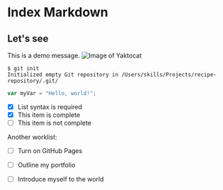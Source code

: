 # Index Markdown
## Let's see
This is a demo message.
![Image of Yaktocat](https://octodex.github.com/images/yaktocat.png)

```
$ git init
Initialized empty Git repository in /Users/skills/Projects/recipe-repository/.git/
```

``` javascript
var myVar = "Hello, world!";
```

- [x] List syntax is required
- [x] This item is complete
- [ ] This item is not complete

Another worklist:
- [ ] Turn on GitHub Pages
- [ ] Outline my portfolio
- [ ] Introduce myself to the world

